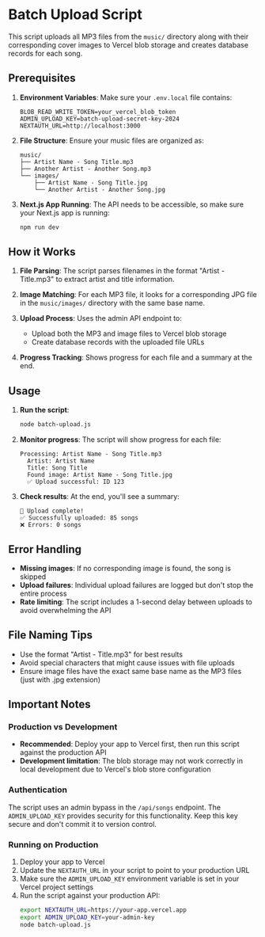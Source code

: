 # Batch Upload Script

This script uploads all MP3 files from the `music/` directory along with their corresponding cover images to Vercel blob storage and creates database records for each song.

## Prerequisites

1. **Environment Variables**: Make sure your `.env.local` file contains:
   ```
   BLOB_READ_WRITE_TOKEN=your_vercel_blob_token
   ADMIN_UPLOAD_KEY=batch-upload-secret-key-2024
   NEXTAUTH_URL=http://localhost:3000
   ```

2. **File Structure**: Ensure your music files are organized as:
   ```
   music/
   ├── Artist Name - Song Title.mp3
   ├── Another Artist - Another Song.mp3
   └── images/
       ├── Artist Name - Song Title.jpg
       └── Another Artist - Another Song.jpg
   ```

3. **Next.js App Running**: The API needs to be accessible, so make sure your Next.js app is running:
   ```bash
   npm run dev
   ```

## How it Works

1. **File Parsing**: The script parses filenames in the format "Artist - Title.mp3" to extract artist and title information.

2. **Image Matching**: For each MP3 file, it looks for a corresponding JPG file in the `music/images/` directory with the same base name.

3. **Upload Process**: Uses the admin API endpoint to:
   - Upload both the MP3 and image files to Vercel blob storage
   - Create database records with the uploaded file URLs

4. **Progress Tracking**: Shows progress for each file and a summary at the end.

## Usage

1. **Run the script**:
   ```bash
   node batch-upload.js
   ```

2. **Monitor progress**: The script will show progress for each file:
   ```
   Processing: Artist Name - Song Title.mp3
     Artist: Artist Name
     Title: Song Title
     Found image: Artist Name - Song Title.jpg
     ✅ Upload successful: ID 123
   ```

3. **Check results**: At the end, you'll see a summary:
   ```
   🎉 Upload complete!
   ✅ Successfully uploaded: 85 songs
   ❌ Errors: 0 songs
   ```

## Error Handling

- **Missing images**: If no corresponding image is found, the song is skipped
- **Upload failures**: Individual upload failures are logged but don't stop the entire process
- **Rate limiting**: The script includes a 1-second delay between uploads to avoid overwhelming the API

## File Naming Tips

- Use the format "Artist - Title.mp3" for best results
- Avoid special characters that might cause issues with file uploads
- Ensure image files have the exact same base name as the MP3 files (just with .jpg extension)

## Important Notes

### Production vs Development
- **Recommended**: Deploy your app to Vercel first, then run this script against the production API
- **Development limitation**: The blob storage may not work correctly in local development due to Vercel's blob store configuration

### Authentication
The script uses an admin bypass in the `/api/songs` endpoint. The `ADMIN_UPLOAD_KEY` provides security for this functionality. Keep this key secure and don't commit it to version control.

### Running on Production
1. Deploy your app to Vercel
2. Update the `NEXTAUTH_URL` in your script to point to your production URL
3. Make sure the `ADMIN_UPLOAD_KEY` environment variable is set in your Vercel project settings
4. Run the script against your production API:
   ```bash
   export NEXTAUTH_URL=https://your-app.vercel.app
   export ADMIN_UPLOAD_KEY=your-admin-key
   node batch-upload.js
   ```
